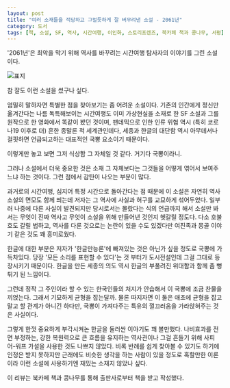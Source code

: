 ```yaml
---
layout: post
title: "여러 소재들을 적당하고 그럴듯하게 잘 버무려낸 소설 - 2061년"
category: 도서
tags: [책, 소설, SF, 역사, 시간여행, 이인화, 스토리프렌즈, 북카페 책과 콩나무, 서평]
---
```


'2061년'은
최악을 막기 위해 역사를 바꾸려는 시간여행 탐사자의 이야기를 그린 소설이다.

![표지](https://images2.imgbox.com/04/45/XLHX8OVu_o.jpg)

참 잘도 이런 소설을 썼구나 싶다.

엄밀히 말하자면 특별한 점을 찾아보기는 좀 어려운 소설이다.
기존의 인간에게 정신만 옮겨간다는 나름 독특해보이는 시간여행도
이미 가상현실을 소재로 한 SF 소설과 그를 원작으로 한 영화에서 똑같이 봤던 것이며,
팬데믹으로 인한 인류 위협 역시 (특히 코로나19 이후로 더) 흔한 종말론 적 세계관인데다,
세종과 한글의 대단함 역시 아무데서나 걸핏하면 언급되고하는 대표적인 국뽕 요소이기 때문이다.

이렇게만 놓고 보면 그저 식상함 그 자체일 것 같다.
거기다 국뽕이라니.

그러나 소설에서 더욱 중요한 것은 소재 그 자체보다는
그것들을 어떻게 엮어서 보여주느냐 하는 것이다.
그런 점에서 감탄이 나오는 부분이 많다.

과거로의 시간여행, 심지어 특정 시간으로 돌아간다는 점 때문에
이 소설은 자연히 역사 소설의 면모도 함께 띄는데
저자는 그 역사에 사실과 허구를 교묘하게 섞어두었다.
일부러 나중에 다른 사실이 발견되지만 당시로서는 몰랐다는 식의 언급까지 해서
소설만 봐서는 무엇이 진짜 역사고 무엇이 소설을 위해 만들어낸 것인지 헷갈릴 정도다.
다소 호불호도 갈릴 법하고, 역사를 다룬 것으로는 논란이 있을 수도 있겠다만
여진족과 몽골 이야기 같은 것도 꽤 흥미로웠다.

한글에 대한 부분은 저자가 '한글만능론'에 빠져있는 것은 아닌가 싶을 정도로 국뽕에 가득차있다.
당장 '모든 소리를 표현할 수 있다'는 것 부터가 도시전설인데 그걸 그대로 등장시키기 때문이다.
한글을 만든 세종의 의도 역시 한글의 부풀려진 위대함과 함께 좀 뻥튀기 된 느낌이다.

그런데 정작 그 주인이라 할 수 있는 한국인들의 처지가 안습해서 이 국뽕에 조금 찬물을 끼얹는다.
그래서 기묘하게 균형을 잡는달까.
물론 따지자면 이 둘은 애초에 균형을 잡고 말고 할 관계가 아니긴 하다만,
국뽕이 가져다주는 특유의 껄끄러움을 가라앉혀주는 것은 사실이다.

그렇게 한껏 중요하게 부각시켜논 한글을 둘러싼 이야기도 꽤 볼만했다.
나비효과를 전면 부정하는, 강한 복원력으로 큰 흐름을 유지하는 역사관이나
그걸 흔들기 위해 사피어-워프 가설을 사용한 것도 나쁘지 않았다.
비록 반례를 쉽게 찾아볼 수 있기도 하기에 인정은 받지 못하지만
근래에도 비슷한 생각을 하는 사람이 있을 정도로 혹할만한 이론이라
이런 소설에 사용하기엔 재밌는 소재지 않았나 싶다.



<div class="im im-info">
이 리뷰는 북카페 책과 콩나무를 통해 출판사로부터 책을 받고 작성했다.
</div>
